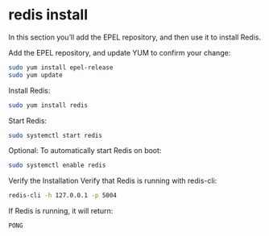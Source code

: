 


# redis install

In this section you’ll add the EPEL repository, and then use it to install Redis.

Add the EPEL repository, and update YUM to confirm your change:

```sh
sudo yum install epel-release
sudo yum update
```

Install Redis:

```sh
sudo yum install redis
```

Start Redis:

```sh
sudo systemctl start redis
```

Optional: To automatically start Redis on boot:

```sh
sudo systemctl enable redis
```

Verify the Installation
Verify that Redis is running with redis-cli:

```sh
redis-cli -h 127.0.0.1 -p 5004
```

If Redis is running, it will return:

```
PONG
```







